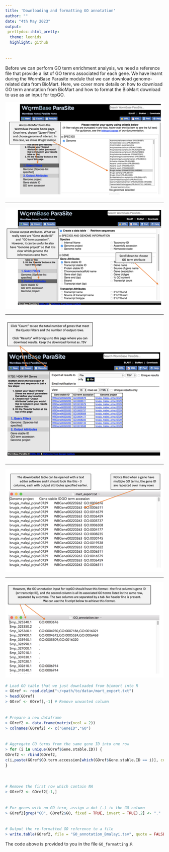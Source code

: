 ```yaml
---
title: 'Downloading and formatting GO annotation'
author: ""
date: "4th May 2023"
output:
 prettydoc::html_pretty:
  theme: leonids
  highlight: github
    

---
```


Before we can perform GO term enrichment analysis, we need a reference file that provide a list of GO terms associated for each gene. We have learnt during the WormBase Parasite module that we can download genome-related data from BioMart. Here, we cover more details on how to download GO term annotation from BioMart and how to format the BioMart download to use as an input for topGO. 

![](wbpsGO1.png)

---

![](wbpsGO2.png)

---

![](wbpsGO3.png)

---

![](wbpsGO4.png)

---

![](wbpsGO5.png)

```R
# Load GO table that we just downloaded from biomart into R
> GOref <- read.delim("~/<path/to/data>/mart_export.txt")
> head(GOref) 
> GOref <- GOref[,-1] # Remove unwanted column


# Prepare a new dataframe 
> GOref2 <- data.frame(matrix(ncol = 2))
> colnames(GOref2) <- c("GeneID","GO")


# Aggregate GO terms from the same gene ID into one row
> for (i in unique(GOref$Gene.stable.ID)) {
GOref2 <- rbind(GOref2,
c(i,paste(GOref$GO.term.accession[which(GOref$Gene.stable.ID == i)], collapse = ",")))
}



# Remove the first row which contain NA
> GOref2 <- GOref2[-1,]


# For genes with no GO term, assign a dot (.) in the GO column
> GOref2[grep("GO", GOref2$GO, fixed = TRUE, invert = TRUE),2] <- "."


# Output the re-formatted GO reference to a file
> write.table(GOref2, file = "GO_annotation_Bmalayi.tsv", quote = FALSE, sep = "\t", col.names = FALSE, row.names = FALSE)
```
The code above is provided to you in the file `GO_formatting.R`
